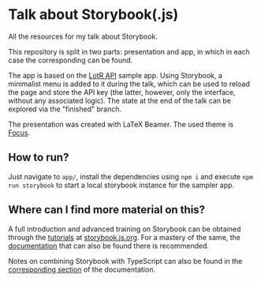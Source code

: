# Talk about Storybook(.js)
All the resources for my talk about Storybook.

This repository is split in two parts: presentation and app, in which in each case the corresponding can be found.  

The app is based on the [LotR API](https://github.com/gitfrosh/lotr-api/tree/release/sample-app) sample app. Using Storybook, a minimalist menu is added to it during the talk, which can be used to reload the page and store the API key (the latter, however, only the interface, without any associated logic). The state at the end of the talk can be explored via the "finished" branch.

The presentation was created with LaTeX Beamer. The used theme is [Focus](https://github.com/elauksap/focus-beamertheme).

## How to run?
Just navigate to ```app/```, install the dependencies using ```npm i``` and execute ```npm run storybook``` to start a local storybook instance for the sampler app.

## Where can I find more material on this?
A full introduction and advanced training on Storybook can be obtained through the [tutorials](https://storybook.js.org/tutorials/) at [storybook.js.org](https://storybook.js.org/). For a mastery of the same, the [documentation](https://storybook.js.org/docs/) that can also be found there is recommended.

Notes on combining Storybook with TypeScript can also be found in the [corresponding section](https://storybook.js.org/docs/react/configure/typescript) of the documentation.